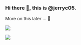 ### Hi there 👋, this is @jerryc05.

More on this later ... 👋

![](https://github-readme-stats.vercel.app/api?username=jerryc05&count_private=true&show_icons=true&theme=chartreuse-dark)

![](https://github-readme-stats.vercel.app/api/top-langs/?username=jerryc05&langs_count=10&layout=compact&theme=chartreuse-dark)

<!--
**jerryc05/jerryc05** is a ✨ _special_ ✨ repository because its `README.md` (this file) appears on your GitHub profile.

Here are some ideas to get you started:

- 🔭 I’m currently working on ...
- 🌱 I’m currently learning ...
- 👯 I’m looking to collaborate on ...
- 🤔 I’m looking for help with ...
- 💬 Ask me about ...
- 📫 How to reach me: ...
- 😄 Pronouns: ...
- ⚡ Fun fact: ...
-->
